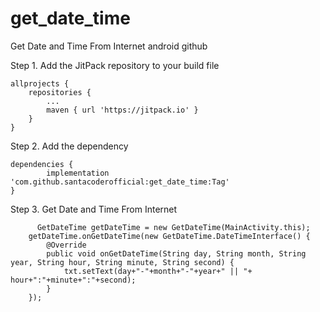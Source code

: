 # get_date_time
Get Date and Time From Internet android github

Step 1. Add the JitPack repository to your build file

	allprojects {
		repositories {
			...
			maven { url 'https://jitpack.io' }
		}
	}
  
Step 2. Add the dependency

	dependencies {
	        implementation 'com.github.santacoderofficial:get_date_time:Tag'
	}
  
  Step 3. Get Date and Time From Internet
  
          GetDateTime getDateTime = new GetDateTime(MainActivity.this);
        getDateTime.onGetDateTime(new GetDateTime.DateTimeInterface() {
            @Override
            public void onGetDateTime(String day, String month, String year, String hour, String minute, String second) {
                txt.setText(day+"-"+month+"-"+year+" || "+ hour+":"+minute+":"+second);
            }
        });
